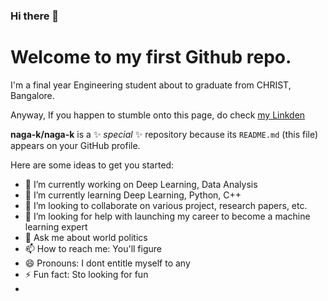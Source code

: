 ### Hi there 👋
# Welcome to my first Github repo. 

I'm a final year Engineering student about to graduate from CHRIST, Bangalore.

Anyway, If you happen to stumble onto this page, do check [my Linkden](https://www.linkedin.com/in/naga-k-811374a2/)

**naga-k/naga-k** is a ✨ _special_ ✨ repository because its `README.md` (this file) appears on your GitHub profile.

Here are some ideas to get you started:

- 🔭 I’m currently working on Deep Learning, Data Analysis
- 🌱 I’m currently learning Deep Learning, Python, C++
- 👯 I’m looking to collaborate on various project, research papers, etc.
- 🤔 I’m looking for help with launching my career to become a machine learning expert
- 💬 Ask me about world politics
- 📫 How to reach me: You'll figure
- 😄 Pronouns: I dont entitle myself to any
- ⚡ Fun fact: Sto looking for fun
-


